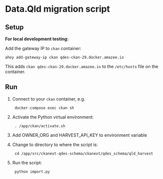 # Data.Qld migration script

## Setup

__For local development testing:__

Add the gateway IP to `ckan` container:

    ahoy add-gateway-ip ckan qdes-ckan-29.docker.amazee.io
   
This adds `ckan qdes-ckan-29.docker.amazee.io` to the `/etc/hosts` file on the container.

## Run

1. Connect to your `ckan` container, e.g.

        docker-compose exec ckan sh

1. Activate the Python virtual environment:

        . /app/ckan/activate.sh

1. Add OWNER_ORG and HARVEST_API_KEY to environment variable

1. Change to directory to where the script is:

        cd /app/src/ckanext-qdes-schema/ckanext/qdes_schema/qld_harvest

1. Run the script:

        python import.py

